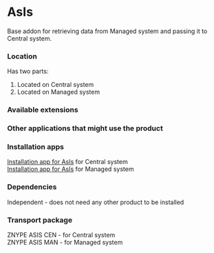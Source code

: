 # AsIs

Base addon for retrieving data from Managed system and passing it to Central system.

### Location
Has two parts:
1. Located on Central system
2. Located on Managed system

### Available extensions

### Other applications that might use the product

### Installation apps
[Installation app for AsIs](in-asis-cen.md) for Central system<br>
[Installation app for AsIs](in-asis-man.md) for Managed system

### Dependencies
Independent - does not need any other product to be installed

### Transport package
ZNYPE ASIS CEN - for Central system<br>
ZNYPE ASIS MAN - for Managed system
